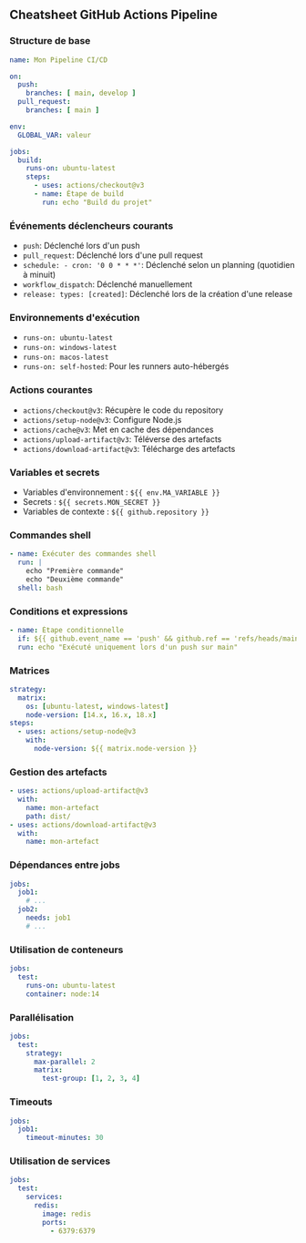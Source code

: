 ## Cheatsheet GitHub Actions Pipeline

### Structure de base
```yaml
name: Mon Pipeline CI/CD

on:
  push:
    branches: [ main, develop ]
  pull_request:
    branches: [ main ]

env:
  GLOBAL_VAR: valeur

jobs:
  build:
    runs-on: ubuntu-latest
    steps:
      - uses: actions/checkout@v3
      - name: Étape de build
        run: echo "Build du projet"
```

### Événements déclencheurs courants
- `push`: Déclenché lors d'un push
- `pull_request`: Déclenché lors d'une pull request
- `schedule: - cron: '0 0 * * *'`: Déclenché selon un planning (quotidien à minuit)
- `workflow_dispatch`: Déclenché manuellement
- `release: types: [created]`: Déclenché lors de la création d'une release

### Environnements d'exécution
- `runs-on: ubuntu-latest`
- `runs-on: windows-latest`
- `runs-on: macos-latest`
- `runs-on: self-hosted`: Pour les runners auto-hébergés

### Actions courantes
- `actions/checkout@v3`: Récupère le code du repository
- `actions/setup-node@v3`: Configure Node.js
- `actions/cache@v3`: Met en cache des dépendances
- `actions/upload-artifact@v3`: Téléverse des artefacts
- `actions/download-artifact@v3`: Télécharge des artefacts

### Variables et secrets
- Variables d'environnement : `${{ env.MA_VARIABLE }}`
- Secrets : `${{ secrets.MON_SECRET }}`
- Variables de contexte : `${{ github.repository }}`

### Commandes shell
```yaml
- name: Exécuter des commandes shell
  run: |
    echo "Première commande"
    echo "Deuxième commande"
  shell: bash
```

### Conditions et expressions
```yaml
- name: Étape conditionnelle
  if: ${{ github.event_name == 'push' && github.ref == 'refs/heads/main' }}
  run: echo "Exécuté uniquement lors d'un push sur main"
```

### Matrices
```yaml
strategy:
  matrix:
    os: [ubuntu-latest, windows-latest]
    node-version: [14.x, 16.x, 18.x]
steps:
  - uses: actions/setup-node@v3
    with:
      node-version: ${{ matrix.node-version }}
```

### Gestion des artefacts
```yaml
- uses: actions/upload-artifact@v3
  with:
    name: mon-artefact
    path: dist/
- uses: actions/download-artifact@v3
  with:
    name: mon-artefact
```

### Dépendances entre jobs
```yaml
jobs:
  job1:
    # ...
  job2:
    needs: job1
    # ...
```

### Utilisation de conteneurs
```yaml
jobs:
  test:
    runs-on: ubuntu-latest
    container: node:14
```

### Parallélisation
```yaml
jobs:
  test:
    strategy:
      max-parallel: 2
      matrix:
        test-group: [1, 2, 3, 4]
```

### Timeouts
```yaml
jobs:
  job1:
    timeout-minutes: 30
```

### Utilisation de services
```yaml
jobs:
  test:
    services:
      redis:
        image: redis
        ports:
          - 6379:6379
```